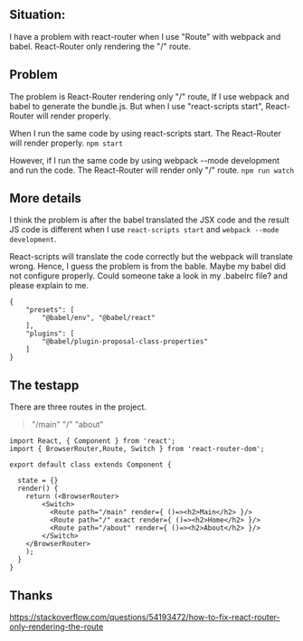 ## Situation:

I have a problem with react-router when I use "Route" with webpack and babel. React-Router only rendering the "/" route.

## Problem

The problem is React-Router rendering only "/" route, If I use webpack and babel to generate the bundle.js. But when I use "react-scripts start", React-Router will render properly.

When I run the same code by using react-scripts start. The React-Router will render properly.  `npm start`

However, if I run the same code by using webpack --mode development and run the code. The React-Router will render only "/" route.  `npm run watch`

## More details

I think the problem is after the babel translated the JSX code and the result JS code is different when I use `react-scripts start` and `webpack --mode development`. 

React-scripts will translate the code correctly but the webpack will translate wrong. Hence, I guess the problem is from the bable. Maybe my babel did not configure properly. Could someone take a look in my .babelrc file? and please explain to me.

```
{
    "presets": [
        "@babel/env", "@babel/react"
    ],
    "plugins": [
        "@babel/plugin-proposal-class-properties"
    ]
}

```

## The testapp
There are three routes in the project. 

> "/main" 
> "/"
> "about"

```
import React, { Component } from 'react';
import { BrowserRouter,Route, Switch } from 'react-router-dom';

export default class extends Component {

  state = {}
  render() {
    return (<BrowserRouter>
        <Switch>
          <Route path="/main" render={ ()=><h2>Main</h2> }/>
          <Route path="/" exact render={ ()=><h2>Home</h2> }/>
          <Route path="/about" render={ ()=><h2>About</h2> }/>
        </Switch>
    </BrowserRouter>
    );
  }
}

```

## Thanks

https://stackoverflow.com/questions/54193472/how-to-fix-react-router-only-rendering-the-route
